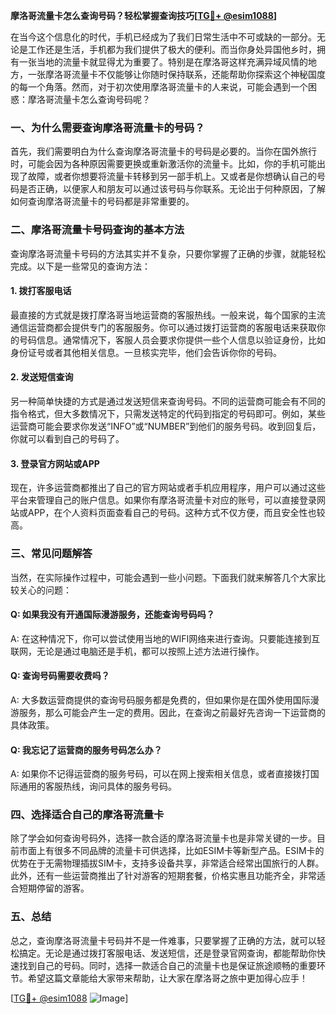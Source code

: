 **摩洛哥流量卡怎么查询号码？轻松掌握查询技巧[[TG💪+ @esim1088](https://t.me/s/esim1088)]**

在当今这个信息化的时代，手机已经成为了我们日常生活中不可或缺的一部分。无论是工作还是生活，手机都为我们提供了极大的便利。而当你身处异国他乡时，拥有一张当地的流量卡就显得尤为重要了。特别是在摩洛哥这样充满异域风情的地方，一张摩洛哥流量卡不仅能够让你随时保持联系，还能帮助你探索这个神秘国度的每一个角落。然而，对于初次使用摩洛哥流量卡的人来说，可能会遇到一个困惑：摩洛哥流量卡怎么查询号码呢？

### **一、为什么需要查询摩洛哥流量卡的号码？**

首先，我们需要明白为什么查询摩洛哥流量卡的号码是必要的。当你在国外旅行时，可能会因为各种原因需要更换或重新激活你的流量卡。比如，你的手机可能出现了故障，或者你想要将流量卡转移到另一部手机上。又或者是你想确认自己的号码是否正确，以便家人和朋友可以通过该号码与你联系。无论出于何种原因，了解如何查询摩洛哥流量卡的号码都是非常重要的。

### **二、摩洛哥流量卡号码查询的基本方法**

查询摩洛哥流量卡号码的方法其实并不复杂，只要你掌握了正确的步骤，就能轻松完成。以下是一些常见的查询方法：

#### **1. 拨打客服电话**
最直接的方式就是拨打摩洛哥当地运营商的客服热线。一般来说，每个国家的主流通信运营商都会提供专门的客服服务。你可以通过拨打运营商的客服电话来获取你的号码信息。通常情况下，客服人员会要求你提供一些个人信息以验证身份，比如身份证号或者其他相关信息。一旦核实完毕，他们会告诉你你的号码。

#### **2. 发送短信查询**
另一种简单快捷的方式是通过发送短信来查询号码。不同的运营商可能会有不同的指令格式，但大多数情况下，只需发送特定的代码到指定的号码即可。例如，某些运营商可能会要求你发送“INFO”或“NUMBER”到他们的服务号码。收到回复后，你就可以看到自己的号码了。

#### **3. 登录官方网站或APP**
现在，许多运营商都推出了自己的官方网站或者手机应用程序，用户可以通过这些平台来管理自己的账户信息。如果你有摩洛哥流量卡对应的账号，可以直接登录网站或APP，在个人资料页面查看自己的号码。这种方式不仅方便，而且安全性也较高。

### **三、常见问题解答**

当然，在实际操作过程中，可能会遇到一些小问题。下面我们就来解答几个大家比较关心的问题：

#### **Q: 如果我没有开通国际漫游服务，还能查询号码吗？**
A: 在这种情况下，你可以尝试使用当地的WIFI网络来进行查询。只要能连接到互联网，无论是通过电脑还是手机，都可以按照上述方法进行操作。

#### **Q: 查询号码需要收费吗？**
A: 大多数运营商提供的查询号码服务都是免费的，但如果你是在国外使用国际漫游服务，那么可能会产生一定的费用。因此，在查询之前最好先咨询一下运营商的具体政策。

#### **Q: 我忘记了运营商的服务号码怎么办？**
A: 如果你不记得运营商的服务号码，可以在网上搜索相关信息，或者直接拨打国际通用的客服热线，询问具体的服务号码。

### **四、选择适合自己的摩洛哥流量卡**

除了学会如何查询号码外，选择一款合适的摩洛哥流量卡也是非常关键的一步。目前市面上有很多不同品牌的流量卡可供选择，比如ESIM卡等新型产品。ESIM卡的优势在于无需物理插拔SIM卡，支持多设备共享，非常适合经常出国旅行的人群。此外，还有一些运营商推出了针对游客的短期套餐，价格实惠且功能齐全，非常适合短期停留的游客。

### **五、总结**

总之，查询摩洛哥流量卡号码并不是一件难事，只要掌握了正确的方法，就可以轻松搞定。无论是通过拨打客服电话、发送短信，还是登录官网查询，都能帮助你快速找到自己的号码。同时，选择一款适合自己的流量卡也是保证旅途顺畅的重要环节。希望这篇文章能给大家带来帮助，让大家在摩洛哥之旅中更加得心应手！

[[TG💪+ @esim1088](https://t.me/s/esim1088) ![Image](https://i.postimg.cc/4NQfJmqS/Snipaste-2025-05-13-00-14-12.png)]